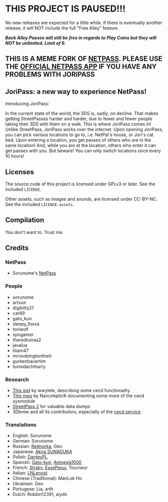 # THIS PROJECT IS PAUSED!!!
No new releases are expected for a little while. If there is eventually another release, it will NOT include the full "Free Alley" feature. 

***Back Alley Passes will still be free in regards to Play Coins but they will NOT be unlimited. Limit of 6.***

## THIS IS A MEME FORK OF [NETPASS](https://gitlab.com/3ds-netpass/netpass). PLEASE USE THE [OFFICIAL NETPASS APP](https://gitlab.com/3ds-netpass/netpass) IF YOU HAVE ANY PROBLEMS WITH JORIPASS

## JoriPass: a new way to experience NetPass!

Introducing JoriPass:

In the current state of the world, the 3DS is, sadly, on decline. That makes getting StreetPasses harder and harder, due to fewer and fewer people taking their 3DS with them on a walk. This is where JoriPass comes in!  
Unlike StreetPass, JoriPass works over the internet. Upon opening JoriPass, you can pick various locations to go to, i.e. NetPal's house, or Jori's cat bed. Upon entering a location, you get passes of others who are in the same location! And, while you are at the location, others who enter it can get passes with you. But beware! You can only switch locations once every 10 hours!

## Licenses
The source code of this project is licensed under GPLv3 or later. See the included `LICENSE`.

Other assets, such as images and sounds, are licensed under CC-BY-NC. See the included `LICENSE-assets`.


## Compilation

You don't want to. Trust me.

## Credits

### NetPass
 - Sorunome's [NetPass](https://gitlab.com/3ds-netpass/netpass)

### People
 - sorunome
 - artvuir
 - digikitty21
 - car69
 - gato_kun.
 - sleepy_foxxa
 - toriwolf
 - xpngamer
 - theredlumas2
 - javalua
 - liliam47
 - mrnoobingtontheiii
 - gurkenbauertim
 - tomodachiharry

### Research
 - [This gist](https://gist.github.com/wwylele/29a8caa6f5e5a7d88a00bedae90472ed) by wwylele, describing some cecd functionality
 - [This repo](https://github.com/NarcolepticK/CECDocs) by NarcolepticK documenting some more of the cecd sysmodule
 - [StreetPass 2](https://gbatemp.net/threads/streetpass-2-rise-from-the-ashes.526749/) for valuable data dumps
 - 3Dbrew and all its contributors, especially of the [cecd service](https://www.3dbrew.org/wiki/CECD_Services)

### Translations
 - English: Sorunome
 - German: Sorunome
 - Russian: [Rednorka](https://gbatemp.net/members/rednorka.575239/), Geo
 - Japanese: [Akira SUNADUKA](https://gitlab.com/Akira-SN)
 - Polish: [DanteyPL](https://gitlab.com/DanteyPL)
 - Spanish: [Gato-kun](https://gitlab.com/Gato-kun), [Amnesia1000](https://gitlab.com/Amnesia1000)
 - French: [Straky](https://straky.fr/en), [EssePeius](https://gitlab.com/Essepeius), Tourneur
 - Italian: [LNLenost](https://github.com/LNLenost)
 - Chinese (Traditional): ManLok Ho
 - Ukrainian: Geo
 - Portugese: Lia, arth
 - Dutch: Robbin12391, aiydn

